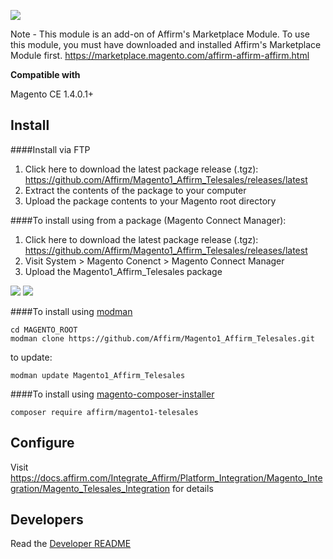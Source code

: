  [![](docs/splash.png)](https://affirm.com) 

Note - This module is an add-on of Affirm's Marketplace Module. To use this module, you must have downloaded and installed Affirm's Marketplace Module first. https://marketplace.magento.com/affirm-affirm-affirm.html

**Compatible with**

Magento CE 1.4.0.1+

Install
-------

####Install via FTP

1. Click here to download the latest package release (.tgz): https://github.com/Affirm/Magento1_Affirm_Telesales/releases/latest
2. Extract the contents of the package to your computer
3. Upload the package contents to your Magento root directory


####To install using from a package (Magento Connect Manager):

1. Click here to download the latest package release (.tgz): https://github.com/Affirm/Magento1_Affirm_Telesales/releases/latest
2. Visit System > Magento Conenct > Magento Connect Manager
3. Upload the Magento1_Affirm_Telesales package

[![](docs/package-connect-menu.png)](https://affirm.com) 
[![](docs/upload.png)](https://affirm.com) 

####To install using [modman](https://github.com/colinmollenhour/modman)

```
cd MAGENTO_ROOT
modman clone https://github.com/Affirm/Magento1_Affirm_Telesales.git
```
to update:
```
modman update Magento1_Affirm_Telesales
```
####To install using [magento-composer-installer](https://github.com/Cotya/magento-composer-installer)
```
composer require affirm/magento1-telesales
```



Configure
---------

Visit https://docs.affirm.com/Integrate_Affirm/Platform_Integration/Magento_Integration/Magento_Telesales_Integration for details


Developers
----------

Read the [Developer README](DEVELOPER-README.md)
